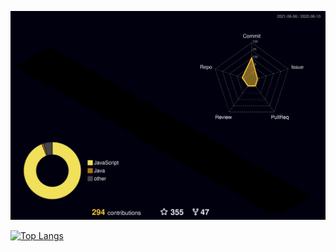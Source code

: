 ![](./profile-3d-contrib/profile-night-rainbow.svg)

[![Top Langs](https://github-readme-stats.vercel.app/api/top-langs/?username=adityagohad&layout=compact)](https://github.com/adityagohad/github-readme-stats)
